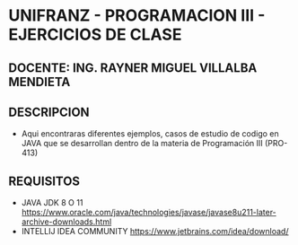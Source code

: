 # UNIFRANZ - PROGRAMACION III - EJERCICIOS DE CLASE
## DOCENTE: ING. RAYNER MIGUEL VILLALBA MENDIETA

## DESCRIPCION
  - Aqui encontraras diferentes ejemplos, casos de estudio de codigo en JAVA que se desarrollan dentro de la materia de Programación III (PRO-413)

## REQUISITOS
  - JAVA JDK 8 O 11 https://www.oracle.com/java/technologies/javase/javase8u211-later-archive-downloads.html
  - INTELLIJ IDEA COMMUNITY https://www.jetbrains.com/idea/download/ 
